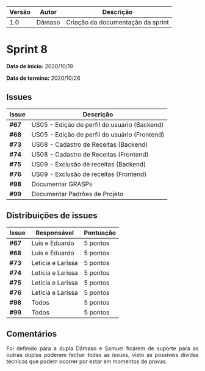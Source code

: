 |Versão| Autor | Descrição |
| ---- | ----- | --------- |
| 1.0 | Dâmaso | Criação da documentação da sprint |

# Sprint 8

**Data de início:** 2020/10/19

**Data de termíno:** 2020/10/26

## Issues

|Issue|Descrição|
|-----|---------|
|**#67**|US05 - Edição de perfil do usuário (Backend)|
|**#68**|US05 - Edição de perfil do usuário (Frontend)|
|**#73**|US08 - Cadastro de Receitas (Backend)|
|**#74**|US08 - Cadastro de Receitas (Frontend)|
|**#75**|US09 - Exclusão de receitas (Backend)|
|**#76**|US09 - Exclusão de receitas (Frontend)|
|**#98**|Documentar GRASPs|
|**#99**|Documentar Padrões de Projeto|


## Distribuições de issues

|Issue|Responsável|Pontuação|
|-----|---------|-----------|
|**#67**|Luís e Eduardo|5 pontos|
|**#68**|Luís e Eduardo|5 pontos|
|**#73**|Leticia e Larissa|5 pontos|
|**#74**|Leticia e Larissa|5 pontos|
|**#75**|Letícia e Larissa|5 pontos|
|**#76**|Letícia e Larissa|5 pontos|
|**#98**|Todos|5 pontos|
|**#99**|Todos|5 pontos|

## Comentários

<p align="justify">Foi definido para a dupla Dâmaso e Samuel ficarem de suporte para as outras duplas poderem fechar todas as issues, visto as possíveis dívidas técnicas que podem ocorrer por estar em momentos de provas.</p>

